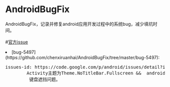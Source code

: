 # AndroidBugFix
AndroidBugFix，记录并修复android应用开发过程中的系统bug，减少填坑时间。
<br/><br/>
#[官方issue](https://code.google.com/p/android/issues/ "https://code.google.com/p/android/issues/")
   <li>[bug-5497](https://github.com/chenxiruanhai/AndroidBugFix/tree/master/bug-5497):<br/>
   <pre>issues-id: https://code.google.com/p/android/issues/detail?id=5497
        Activity主题为Theme.NoTitleBar.Fullscreen &&  android:windowSoftInputMode="adjustResize|stateHidden"时，
         键盘遮挡问题。</pre</li>
